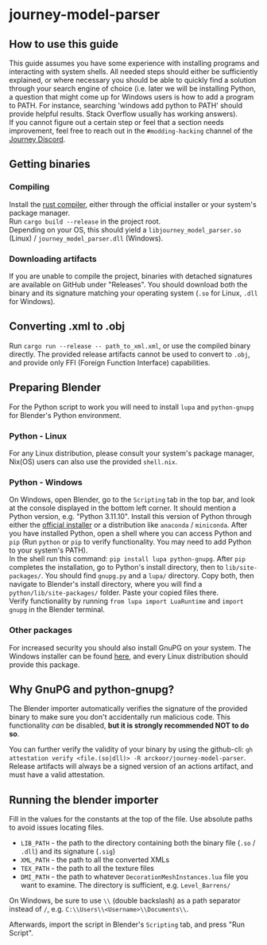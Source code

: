 # journey-model-parser

## How to use this guide
This guide assumes you have some experience with installing programs and interacting with system shells.
All needed steps should either be sufficiently explained, or where necessary you should be able to quickly find a solution through your search engine of choice (i.e. later we will be installing Python, a question that might come up for Windows users is how to add a program to PATH. For instance, searching 'windows add python to PATH' should provide helpful results. Stack Overflow usually has working answers). \
If you cannot figure out a certain step or feel that a section needs improvement, feel free to reach out in the `#modding-hacking` channel of the [Journey Discord](https://discord.gg/TG6GMq4Cyg).

## Getting binaries

### Compiling
Install the [rust compiler](https://www.rust-lang.org/tools/install), either through the official installer or your system's package manager. \
Run `cargo build --release` in the project root. \
Depending on your OS, this should yield a  `libjourney_model_parser.so` (Linux) / `journey_model_parser.dll` (Windows).

### Downloading artifacts
If you are unable to compile the project, binaries with detached signatures are available on GitHub under "Releases".
You should download both the binary and its signature matching your operating system (`.so` for Linux, `.dll` for Windows).

## Converting .xml to .obj
Run `cargo run --release -- path_to_xml.xml`, or use the compiled binary directly. The provided release artifacts cannot be used to convert to `.obj`, and provide only FFI (Foreign Function Interface) capabilities.

## Preparing Blender
For the Python script to work you will need to install `lupa` and `python-gnupg` for Blender's Python environment.
### Python - Linux
For any Linux distribution, please consult your system's package manager, Nix(OS) users can also use the provided `shell.nix`.
### Python - Windows
On Windows, open Blender, go to the `Scripting` tab in the top bar, and look at the console displayed in the bottom left corner. It should mention a Python version, e.g. "Python 3.11.10". Install this version of Python through either the [official installer](https://www.python.org/downloads/windows/) or a distribution like `anaconda` / `miniconda`. After you have installed Python, open a shell where you can access Python and `pip` (Run `python` or `pip` to verify functionality. You may need to add Python to your system's PATH). \
In the shell run this command: `pip install lupa python-gnupg`. After `pip` completes the installation, go to Python's install directory, then to `lib/site-packages/`. You should find `gnupg.py` and a `lupa/` directory. Copy both, then navigate to Blender's install directory, where you will find a `python/lib/site-packages/` folder. Paste your copied files there. \
Verify functionality by running `from lupa import LuaRuntime` and `import gnupg` in the Blender terminal.

### Other packages
For increased security you should also install GnuPG on your system. The Windows installer can be found [here](https://gpg4win.org/index.html), and every Linux distribution should provide this package.

## Why GnuPG and python-gnupg?
The Blender importer automatically verifies the signature of the provided binary to make sure you don't accidentally run malicious code.
This functionality *can* be disabled, **but it is strongly recommended NOT to do so**.

You can further verify the validity of your binary by using the github-cli: `gh attestation verify <file.(so|dll)> -R arckoor/journey-model-parser`. \
Release artifacts will always be a signed version of an actions artifact, and must have a valid attestation.

## Running the blender importer
Fill in the values for the constants at the top of the file. Use absolute paths to avoid issues locating files.
- `LIB_PATH` - the path to the directory containing both the binary file (`.so` / `.dll`) and its signature (`.sig`)
- `XML_PATH` - the path to all the converted XMLs
- `TEX_PATH` - the path to all the texture files
- `DMI_PATH` - the path to whatever `DecorationMeshInstances.lua` file you want to examine. The directory is sufficient, e.g. `Level_Barrens/`

On Windows, be sure to use `\\` (double backslash) as a path separator instead of `/`, e.g. `C:\\Users\\<Username>\\Documents\\`.

Afterwards, import the script in Blender's `Scripting` tab, and press "Run Script".
